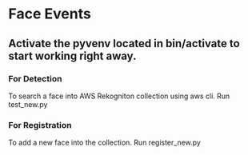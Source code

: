 # Face Events
## Activate the pyvenv located in bin/activate to start working right away.
### For Detection 
To search a face into AWS Rekogniton collection using aws cli.
Run test_new.py

### For Registration 
To add a new face into the collection. 
Run register_new.py
